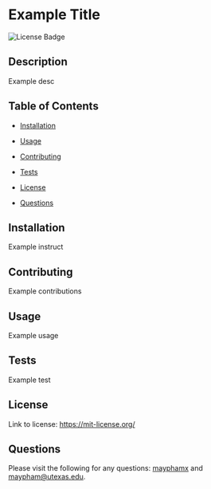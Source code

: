# Example Title

  
  ![License Badge](https://shields.io/badge/license-MIT-green)


  ## Description
Example desc


  ## Table of Contents

  - [Installation](#installation)

  - [Usage](#usage)

  - [Contributing](#contributing)

  - [Tests](#tests)

  - [License](#license)

  - [Questions](#questions)


  ## Installation
Example instruct


  ## Contributing
Example contributions


  ## Usage
Example usage

  
  ## Tests
Example test


  ## License
Link to license: https://mit-license.org/


  ## Questions
Please visit the following for any questions: [mayphamx](https://github.com/mayphamx) and maypham@utexas.edu.
  